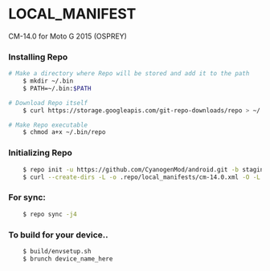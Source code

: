 LOCAL_MANIFEST
========================
CM-14.0 for Moto G 2015  (OSPREY)

### Installing Repo ###
```bash
# Make a directory where Repo will be stored and add it to the path
    $ mkdir ~/.bin
    $ PATH=~/.bin:$PATH

# Download Repo itself
    $ curl https://storage.googleapis.com/git-repo-downloads/repo > ~/.bin/repo

# Make Repo executable
    $ chmod a+x ~/.bin/repo
```

### Initializing Repo ###
```bash
    $ repo init -u https://github.com/CyanogenMod/android.git -b staging/cm-14.0
    $ curl --create-dirs -L -o .repo/local_manifests/cm-14.0.xml -O -L https://raw.githubusercontent.com/OSPREY-N/local_manifest/master/cm-14.0.xml
```
### For sync: ###
```bash
    $ repo sync -j4
```
### To build for your device.. ###
```bash
    $ build/envsetup.sh
    $ brunch device_name_here
```



